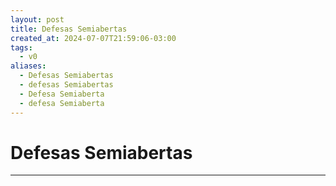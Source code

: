 ```yaml
---
layout: post
title: Defesas Semiabertas
created_at: 2024-07-07T21:59:06-03:00
tags:
  - v0
aliases:
  - Defesas Semiabertas
  - defesas Semiabertas
  - Defesa Semiaberta
  - defesa Semiaberta
---
```

# Defesas Semiabertas
----

